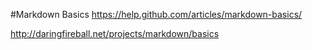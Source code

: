 #Markdown Basics
https://help.github.com/articles/markdown-basics/

http://daringfireball.net/projects/markdown/basics

